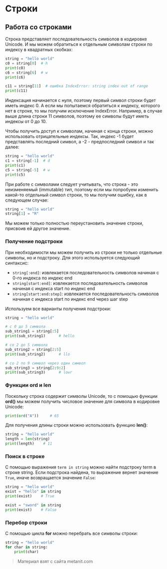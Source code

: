 # Строки

## Работа со строками

Строка представляет последовательность символов в кодировке Unicode. И мы можем обратиться к отдельным символам строки по индексу в квадратных скобках:

```py
string = "hello world"
c0 = string[0]  # h
print(c0)
c6 = string[6]  # w
print(c6)

c11 = string[11]  # ошибка IndexError: string index out of range
print(c11)
```

Индексация начинается с нуля, поэтому первый символ строки будет иметь индекс 0. А если мы попытаемся обратиться к индексу, которого нет в строке, то мы получим исключение IndexError. Например, в случае выше длина строки 11 символов, поэтому ее символы будут иметь индексы от 0 до 10.

Чтобы получить доступ к символам, начиная с конца строки, можно использовать отрицательные индексы. Так, индекс -1 будет представлять последний символ, а -2 - предпоследний символ и так далее:

```py
string = "hello world"
c1 = string[-1]  # d
print(c1)
c5 = string[-5]  # w
print(c5)
```

При работе с символами следует учитывать, что строка - это неизменяемый (immutable) тип, поэтому если мы попробуем изменить какой-то отдельный символ строки, то мы получим ошибку, как в следующем случае:

```py
string = "hello world"
string[1] = "R"
```

Мы можем только полностью переустановить значение строки, присвоив ей другое значение.

### Получение подстроки

При необходимости мы можем получить из строки не только отдельные символы, но и подстроку. Для этого используется следующий синтаксис:
- `string[:end]`: извлекается последовательность символов начиная с 0-го индекса по индекс end
- `string[start:end]`: извлекается последовательность символов начиная с индекса start по индекс end
- `string[start:end:step]`: извлекается последовательность символов начиная с индекса start по индекс end через шаг step

Используем все варианты получения подстроки:

```py
string = "hello world"

# с 0 до 5 символа
sub_string1 = string[:5]
print(sub_string1)      # hello

# со 2 до 5 символа
sub_string2 = string[2:5]
print(sub_string2)      # llo

# со 2 по 9 символ через один символ
sub_string3 = string[2:9:2]
print(sub_string3)      # lowr
```

### Функции ord и len

Поскольку строка содержит символы Unicode, то с помощью функции **ord()** мы можем получить числовое значение для символа в кодировке Unicode:

```py
print(ord("A"))     # 65
```

Для получения длины строки можно использовать функцию **len()**:

```py
string = "hello world"
length = len(string)
print(length)    # 11
```

### Поиск в строке

С помощью выражения `term in string` можно найти подстроку term в строке string. Если подстрока найдена, то выражение вернет значение `True`, иначе возвращается значение `False`:

```py
string = "hello world"
exist = "hello" in string
print(exist)    # True

exist = "sword" in string
print(exist)    # False
```

### Перебор строки

С помощью цикла **for** можно перебрать все символы строки:

```py
string = "hello world"
for char in string:
    print(char)
```


> Материал взят с сайта metanit.com